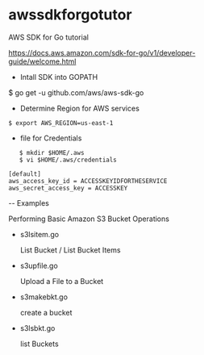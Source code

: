 # awssdkforgotutor
AWS SDK for Go tutorial

https://docs.aws.amazon.com/sdk-for-go/v1/developer-guide/welcome.html

- Intall SDK into GOPATH

 $ go get -u github.com/aws/aws-sdk-go

- Determine Region for AWS services

```
$ export AWS_REGION=us-east-1
```

- file for Credentials 

```
   $ mkdir $HOME/.aws
   $ vi $HOME/.aws/credentials
```

```
[default]
aws_access_key_id = ACCESSKEYIDFORTHESERVICE
aws_secret_access_key = ACCESSKEY
```

-- Examples

   Performing Basic Amazon S3 Bucket Operations 

-  s3lsitem.go

    List Bucket / List Bucket Items 
  
- s3upfile.go 
   
     Upload a File to a Bucket
     
- s3makebkt.go

     create a bucket

- s3lsbkt.go

   list Buckets
